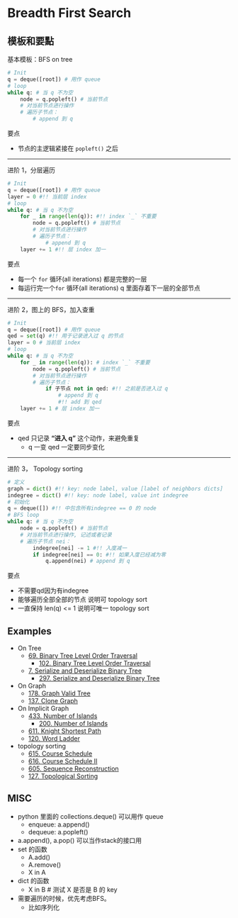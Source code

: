 # Breadth First Search

## 模板和要點

基本模板：BFS on tree

``` python
# Init
q = deque([root]) # 用作 queue
# loop
while q: # 当 q 不为空
    node = q.popleft() # 当前节点
    # 对当前节点进行操作
    # 遍历子节点：
        # append 到 q
```

要点
- 节点的主逻辑紧接在 ```popleft()``` 之后

---

进阶 1，分层遍历

``` python
# Init
q = deque([root]) # 用作 queue
layer = 0 #!! 当前层 index
# loop
while q: # 当 q 不为空
    for _ in range(len(q)): #!! index `_` 不重要
        node = q.popleft() # 当前节点
        # 对当前节点进行操作
        # 遍历子节点：
            # append 到 q
    layer += 1 #!! 层 index 加一
```

要点
- 每一个 ```for``` 循环(all iterations) 都是完整的一层
- 每运行完一个```for``` 循环(all iterations) q 里面存着下一层的全部节点

---

进阶 2，图上的 BFS，加入查重

``` python
# Init
q = deque([root]) # 用作 queue
qed = set(q) #!! 用于记录进入过 q 的节点
layer = 0 # 当前层 index
# loop
while q: # 当 q 不为空
    for _ in range(len(q)): # index `_` 不重要
        node = q.popleft() # 当前节点
        # 对当前节点进行操作
        # 遍历子节点：
            if 子节点 not in qed: #!! 之前是否进入过 q
                # append 到 q
                #!! add 到 qed
    layer += 1 # 层 index 加一
```

要点
- qed 只记录 **“进入 q”** 这个动作，来避免重复
    - q 一变 qed 一定要同步变化
    
<!-- - 如果所有的nei node已经定义好了，可以考虑qed.add(对象)；如果没有，必须用qed.add(label)
    - 隐式图中，因为所有neighbor都是新生成的元素，所以要qed.add(label)。
    - 如果不想想的话，q里面放对象，qd里面放label。
- 图在python里的简便实现：dict of list -->

---
进阶 3， Topology sorting

``` python
# 定义
graph = dict() #!! key: node label, value [label of neighbors dicts]
indegree = dict() #!! key: node label, value int indegree
# 初始化
q = deque([]) #!! 中包含所有indegree == 0 的 node
# BFS loop
while q: # 当 q 不为空
    node = q.popleft() # 当前节点
    # 对当前节点进行操作, 记述或者记录
    # 遍历子节点 nei：
        indegree[nei] -= 1 #!! 入度减一
        if indegree[nei] == 0: #!! 如果入度已经减为零
            q.append(nei) # append 到 q
```

要点
- 不需要qd因为有indegree
- 能够遍历全部全部的节点 说明可 topology sort
- 一直保持 len(q) <= 1 说明可唯一 topology sort

## Examples
- On Tree
    - [69. Binary Tree Level Order Traversal](lint69.md)
        - [102. Binary Tree Level Order Traversal](leet102.md)
    - [7. Serialize and Deserialize Binary Tree](lint7.md)
        - [297. Serialize and Deserialize Binary Tree](leet297.md)
- On Graph
    - [178. Graph Valid Tree](lint178.md)
    - [137. Clone Graph](lint137.md)
- On Implicit Graph
    - [433. Number of Islands](lint433.md)
        - [200. Number of Islands](leet200.md)
    - [611. Knight Shortest Path](lint611.md)
    - [120. Word Ladder](lint120.md)
- topology sorting
    - [615. Course Schedule](lint615.md)
    - [616. Course Schedule II](lint616.md)
    - [605. Sequence Reconstruction](lint605.md)
    - [127. Topological Sorting](lint127.md)

## MISC
- python 里面的 collections.deque() 可以用作 queue
    - enqueue: a.append()
    - dequeue: a.popleft()
- a.append(), a.pop() 可以当作stack的接口用
- set 的函数
    - A.add()
    - A.remove()
    - X in A
- dict 的函数
    - X in B  # 测试 X 是否是 B 的 key
- 需要遍历的时候，优先考虑BFS。
    - 比如序列化